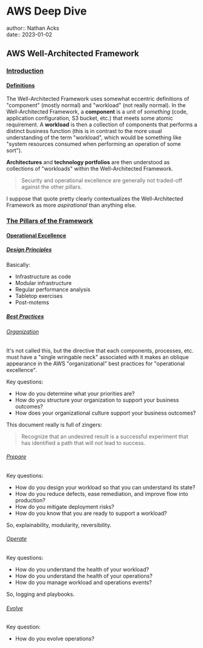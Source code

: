 # AWS Deep Dive

author:: Nathan Acks  
date:: 2023-01-02

## AWS Well-Architected Framework

### [Introduction](https://docs.aws.amazon.com/wellarchitected/latest/framework/welcome.html)

#### [Definitions](https://docs.aws.amazon.com/wellarchitected/latest/framework/definitions.html)

The Well-Architected Framework uses somewhat eccentric definitions of "component" (mostly normal) and "workload" (not really normal). In the Well-Architected Framework, a **component** is a unit of *something* (code, application configuration, S3 bucket, etc.) that meets some atomic requirement. A **workload** is then a collection of components that performs a distinct business function (this is in contrast to the more usual understanding of the term "workload", which would be something like "system resources consumed when performing an operation of some sort").

**Architectures** and **technology portfolios** are then understood as collections of "workloads" within the Well-Architected Framework.

> Security and operational excellence are generally not traded-off against the other pillars.

I suppose that quote pretty clearly contextualizes the Well-Architected Framework as more *aspirational* than anything else.

### [The Pillars of the Framework](https://docs.aws.amazon.com/wellarchitected/latest/framework/the-pillars-of-the-framework.html)

#### [Operational Excellence](https://docs.aws.amazon.com/wellarchitected/latest/framework/operational-excellence.html)

##### [Design Principles](https://docs.aws.amazon.com/wellarchitected/latest/framework/oe-design-principles.html)

Basically:

* Infrastructure as code
* Modular infrastructure
* Regular performance analysis
* Tabletop exercises
* Post-motems

##### [Best Practices](https://docs.aws.amazon.com/wellarchitected/latest/framework/oe-bp.html)

###### [Organization](https://docs.aws.amazon.com/wellarchitected/latest/framework/oe-organization.html)

It's not called this, but the directive that each components, processes, etc. must have a "single wringable neck" associated with it makes an oblique appearance in the AWS "organizational" best practices for "operational excellence".

Key questions:

* How do you determine what your priorities are?
* How do you structure your organization to support your business outcomes?
* How does your organizational culture support your business outcomes?

This document really is full of zingers:

> Recognize that an undesired result is a successful experiment that has identified a path that will not lead to success.

###### [Prepare](https://docs.aws.amazon.com/wellarchitected/latest/framework/oe-prepare.html)

Key questions:

* How do you design your workload so that you can understand its state?
* How do you reduce defects, ease remediation, and improve flow into production?
* How do you mitigate deployment risks?
* How do you know that you are ready to support a workload?

So, explainability, modularity, reversibility.

###### [Operate](https://docs.aws.amazon.com/wellarchitected/latest/framework/oe-operate.html)

Key questions:

* How do you understand the health of your workload?
* How do you understand the health of your operations?
* How do you manage workload and operations events?

So, logging and playbooks.

###### [Evolve](https://docs.aws.amazon.com/wellarchitected/latest/framework/oe-evolve.html)

Key question:

* How do you evolve operations?

<!--

# AWS Deep Dive

author:: Nathan Acks  
date:: 2023-01-07

## AWS Well-Architected Framework

### [The Pillars of the Framework](https://docs.aws.amazon.com/wellarchitected/latest/framework/the-pillars-of-the-framework.html)

#### [Security](https://docs.aws.amazon.com/wellarchitected/latest/framework/security.html)

==xxx==

##### Design Principles

##### Definition

##### Best Practices

###### Security

###### Identity and Access Management

###### Detection

###### Infrastructure Protection

###### Data Protection

###### Incident Response

##### Resources

#### [Reliability](https://docs.aws.amazon.com/wellarchitected/latest/framework/reliability.html)

==xxx==

##### Design Principles

##### Definition

##### Best Practices

###### Foundations

###### Workload Architecture

###### Change management

###### Failure Management

##### Resources

#### [Performance Efficiency](https://docs.aws.amazon.com/wellarchitected/latest/framework/performance-efficiency.html)

==xxx==

##### Design Principles

##### Definition

##### Best Practices

###### Compute

###### Storage

###### Database

###### Network

##### Resources

#### [Cost Optimization](https://docs.aws.amazon.com/wellarchitected/latest/framework/cost-optimization.html)

==xxx==

##### Design Principles

##### Definition

##### Best Practices

###### Practice Cloud Financial Management

###### Expenditure and Usage Awareness

###### Cost-Effective Resources

###### Manage Demand and Supply Resources

###### Optimize Over Time

##### Resources

#### [Sustainability](https://docs.aws.amazon.com/wellarchitected/latest/framework/sustainability.html)

==xxx==

##### Design Principles

##### Definition

##### Best Practices

###### Region Selection

###### User Behavior Patterns

###### Software and Architecture Patterns

###### Data Patterns

###### Hardware Patterns

###### Development and Deployment Patterns

###### Resources

### [The Review Process](https://docs.aws.amazon.com/wellarchitected/latest/framework/the-review-process.html)

==xxx==

### [Conclusion](https://docs.aws.amazon.com/wellarchitected/latest/framework/conclusion.html)

==xxx==

### [Contributors](https://docs.aws.amazon.com/wellarchitected/latest/framework/contributors.html)

==xxx==

### [Further Reading](https://docs.aws.amazon.com/wellarchitected/latest/framework/further-reading.html)

==xxx==

### [Document Revisions](https://docs.aws.amazon.com/wellarchitected/latest/framework/document-revisions.html)

==xxx==

### [Questions and Best Practices](https://docs.aws.amazon.com/wellarchitected/latest/framework/appendix.html)

==xxx==

### [Notices](https://docs.aws.amazon.com/wellarchitected/latest/framework/notices.html)

==xxx==

## Signature Version 4 Signing Process

==xxx==

* [Signature Version 4 Signing Process](https://docs.aws.amazon.com/general/latest/gr/signature-version-4.html)

### Changes in Signature Version 4

==xxx==

* [Changes in Signature Version 4](https://docs.aws.amazon.com/general/latest/gr/sigv4_changes.html)

### Signature Version 4 Request Elements

==xxx==

* [Elements of an AWS Signature Version 4 Request](https://docs.aws.amazon.com/general/latest/gr/sigv4_elements.html)

### Signing AWS Requests

==xxx==

* [Signing AWS Requests with Signature Version 4](https://docs.aws.amazon.com/general/latest/gr/sigv4_signing.html)

### Handling Dates

==xxx==

* [Handling Dates in Signature Version 4](https://docs.aws.amazon.com/general/latest/gr/sigv4-date-handling.html)

### How to Derive a Signing Key

==xxx==

* [Examples of How to Derive a Signing Key for Signature Version 4](https://docs.aws.amazon.com/general/latest/gr/signature-v4-examples.html)

### Signing Examples

==xxx==

* [Examples of the Complete Signature Version 4 Signing Process](https://docs.aws.amazon.com/general/latest/gr/sigv4-signed-request-examples.html)

### Troubleshooting

==xxx==

* [Troubleshooting AWS Signature Version 4 Errors](https://docs.aws.amazon.com/general/latest/gr/signature-v4-troubleshooting.html)

## AWS Networking Example

==xxx==

* [AWS - Networking Example](https://ardsec.blogspot.com/2018/09/networking-in-aws.html)

## AWS Developer Tools

==xxx==

* [AWS - Developer Tools](https://ardsec.blogspot.com/2018/09/devops-in-aws.html)

## AWS Compute Services

==xxx==

* [AWS - Compute Services](https://ardsec.blogspot.com/2019/05/aws-compute-services.html)

## AWS Container Services

==xxx==

* [AWS - Container Services](https://ardsec.blogspot.com/2019/05/aws-compute-container-services.html)

## AWS Storage Services

==xxx==

* [AWS - Storage Services](https://ardsec.blogspot.com/2019/05/aws-storage-services.html)

## AWS Database Services

==xxx==

* [AWS - Database Services](https://ardsec.blogspot.com/2019/05/aws-database-services.html)

## AWS Migration Services

==xxx==

* [AWS - Migration Services](https://ardsec.blogspot.com/2019/05/aws-migration-service.html)

## AWS Networking Services

==xxx==

* [AWS - Networking Services](https://ardsec.blogspot.com/2019/05/aws-networking-services.html)

## AWS Security, Identity, and Compliance

==xxx==

* [AWS - Security, Identity, and Compliance](https://ardsec.blogspot.com/2019/06/aws-security-identity-and-compliance.html)

-->

<!-- (Walk through Learning Path 2 on the internal wiki.) -->

<!-- Finish up the TryHackMe: Jr. Penetration Tester "Supplements" -->

<!--

# PortSwigger Web Security Academy

(There are 210 total labs. I should try to do them all.)

(Maybe I should just get the Burp Suite Certified Practitioner at this point? See: <https://portswigger.net/web-security/certification>.)

* [PortSwigger: Web Security Academy](https://portswigger.net/web-security/learning-path)

## SQL Injection

## Authentication

## Directory Traversal

## Command Injection

## Business Logic Vulnerabilities

## Information Disclosure

## Access Control

## File Upload Vulnerabilities

## Server-Side Request Forgery (SSRF)

## XXE Injection

## Cross-Site Scripting (XSS)

## Cross-Site Request Forgery (CSRF)

## Cross-Origin Resource Sharing (CORS)

## Clickjacking

## DOM-Based Vulnerabilites

## WebSockets

## Insecure Deserialization

## Server-Side Template Injection

## Web Cache Poisoning

## HTTP Host Header Attacks

## HTTP Request Smuggling

## OAuth Authentication

-->

<!-- Resume my normally planned learning path. -->